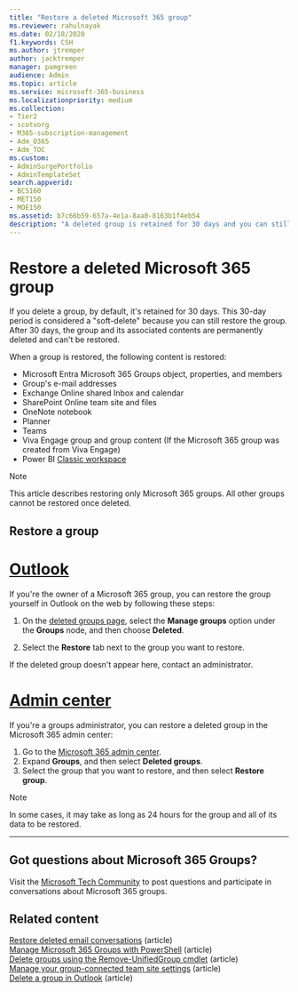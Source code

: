 ```yaml
---
title: "Restore a deleted Microsoft 365 group"
ms.reviewer: rahulnayak
ms.date: 02/18/2020
f1.keywords: CSH
ms.author: jtremper
author: jacktremper
manager: pamgreen
audience: Admin
ms.topic: article
ms.service: microsoft-365-business
ms.localizationpriority: medium
ms.collection: 
- Tier2
- scotvorg
- M365-subscription-management 
- Adm_O365
- Adm_TOC
ms.custom: 
- AdminSurgePortfolio
- AdminTemplateSet
search.appverid:
- BCS160
- MET150
- MOE150
ms.assetid: b7c66b59-657a-4e1a-8aa0-8163b1f4eb54
description: "A deleted group is retained for 30 days and you can still restore the group. After 30 days, the group and its content are permanently deleted."
---
```


# Restore a deleted Microsoft 365 group

If you delete a group, by default, it's retained for 30 days. This 30-day period is considered a "soft-delete" because you can still restore the group. After 30 days, the group and its associated contents are permanently deleted and can't be restored.

When a group is restored, the following content is restored:
  
- Microsoft Entra Microsoft 365 Groups object, properties, and members
- Group's e-mail addresses
- Exchange Online shared Inbox and calendar
- SharePoint Online team site and files
- OneNote notebook
- Planner
- Teams
- Viva Engage group and group content (If the Microsoft 365 group was created from Viva Engage)
- Power BI [Classic workspace](/power-bi/collaborate-share/service-create-workspaces)

> [!NOTE]
> This article describes restoring only Microsoft 365 groups. All other groups cannot be restored once deleted.

## Restore a group

# [Outlook](#tab/outlook)

If you're the owner of a Microsoft 365 group, you can restore the group yourself in Outlook on the web by following these steps:

1. On the [deleted groups page](https://outlook.office.com/people/group/deleted), select the **Manage groups** option under the **Groups** node, and then choose **Deleted**.

2. Select the **Restore** tab next to the group you want to restore.

If the deleted group doesn't appear here, contact an administrator.

# [Admin center](#tab/admin-center)

If you're a groups administrator, you can restore a deleted group in the Microsoft 365 admin center:

1. Go to the <a href="https://go.microsoft.com/fwlink/p/?linkid=2024339" target="_blank">Microsoft 365 admin center</a>.
2. Expand **Groups**, and then select **Deleted groups**.
3. Select the group that you want to restore, and then select **Restore group**.

> [!NOTE]
> In some cases, it may take as long as 24 hours for the group and all of its data to be restored. 

---

## Got questions about Microsoft 365 Groups?

Visit the [Microsoft Tech Community](https://techcommunity.microsoft.com/t5/microsoft-365-groups/bd-p/Microsoft365Groups) to post questions and participate in conversations about Microsoft 365 groups.
  
## Related content

[Restore deleted email conversations](/Exchange/recipients-in-exchange-online/restore-deleted-items-group) (article)\
[Manage Microsoft 365 Groups with PowerShell](../../enterprise/manage-microsoft-365-groups-with-powershell.md) (article)\
[Delete groups using the Remove-UnifiedGroup cmdlet](/powershell/module/exchange/remove-unifiedgroup) (article)\
[Manage your group-connected team site settings](https://support.microsoft.com/office/8376034d-d0c7-446e-9178-6ab51c58df42) (article)\
[Delete a group in Outlook](https://support.microsoft.com/office/ca7f5a9e-ae4f-4cbe-a4bc-89c469d1726f) (article)
